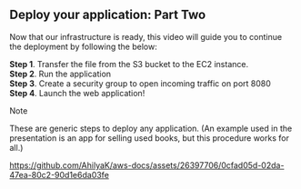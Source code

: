 ## Deploy your application: Part Two

Now that our infrastructure is ready, this video will guide you to continue the deployment by following the below:

**Step 1**. Transfer the file from the S3 bucket to the EC2 instance.</br>
**Step 2**. Run the application</br>
**Step 3**. Create a security group to open incoming traffic on port 8080</br>
**Step 4**. Launch the web application! 

> [!NOTE]
> These are generic steps to deploy any application. (An example used in the presentation is an app for selling used books, but this procedure works for all.)

https://github.com/AhilyaK/aws-docs/assets/26397706/0cfad05d-02da-47ea-80c2-90d1e6da03fe


